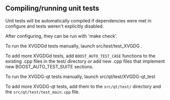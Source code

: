 Compiling/running unit tests
------------------------------------

Unit tests will be automatically compiled if dependencies were met in configure
and tests weren't explicitly disabled.

After configuring, they can be run with 'make check'.

To run the XVGDGd tests manually, launch src/test/test_XVGDG .

To add more XVGDGd tests, add `BOOST_AUTO_TEST_CASE` functions to the existing
.cpp files in the test/ directory or add new .cpp files that
implement new BOOST_AUTO_TEST_SUITE sections.

To run the XVGDG-qt tests manually, launch src/qt/test/XVGDG-qt_test

To add more XVGDG-qt tests, add them to the `src/qt/test/` directory and
the `src/qt/test/test_main.cpp` file.
